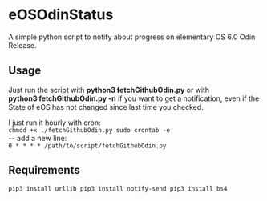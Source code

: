 # eOSOdinStatus
A simple python script to notify about progress on elementary OS 6.0 Odin Release.

## Usage
Just run the script with **python3 fetchGithubOdin.py** or with  
**python3 fetchGithubOdin.py -n** if you want to get a notification, even if the State of eOS has not changed since last time you checked.

I just run it hourly with cron:  
`chmod +x ./fetchGithubOdin.py
sudo crontab -e`  
-- add a new line:  
`0 * * * * /path/to/script/fetchGithubOdin.py`
## Requirements
`pip3 install urllib
pip3 install notify-send
pip3 install bs4`